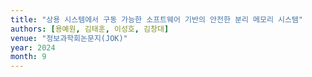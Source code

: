 ```yaml
---
title: "상용 시스템에서 구동 가능한 소프트웨어 기반의 안전한 분리 메모리 시스템"
authors: [용예원, 김태훈, 이성호, 김창대]
venue: "정보과학회논문지(JOK)"
year: 2024
month: 9
---
```

